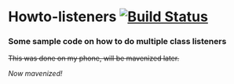 # Howto-listeners [![Build Status](https://travis-ci.org/ThePowerSquad/Howto-listeners.svg?branch=master)](https://travis-ci.org/ThePowerSquad/Howto-listeners)
### Some sample code on how to do multiple class listeners
~~This was done on my phone, will be mavenized later.~~

*_Now mavenized!_*
